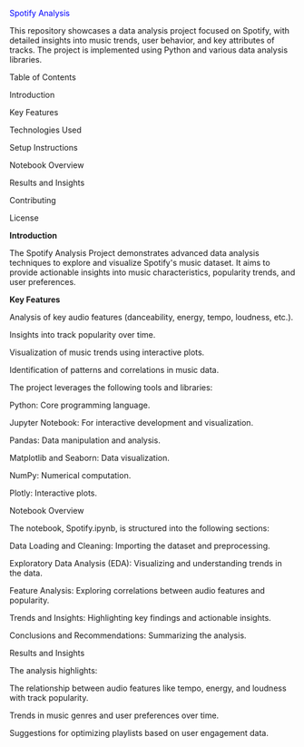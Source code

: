 <span style="color:blue">Spotify Analysis</span>


This repository showcases a data analysis project focused on Spotify, with detailed insights into music trends, user behavior, and key attributes of tracks. The project is implemented using Python and various data analysis libraries.

Table of Contents

Introduction

Key Features

Technologies Used

Setup Instructions

Notebook Overview

Results and Insights

Contributing

License


**Introduction**

The Spotify Analysis Project demonstrates advanced data analysis techniques to explore and visualize Spotify's music dataset. It aims to provide actionable insights into music characteristics, popularity trends, and user preferences.

**Key Features**

Analysis of key audio features (danceability, energy, tempo, loudness, etc.).

Insights into track popularity over time.

Visualization of music trends using interactive plots.

Identification of patterns and correlations in music data.


The project leverages the following tools and libraries:


Python: Core programming language.

Jupyter Notebook: For interactive development and visualization.

Pandas: Data manipulation and analysis.

Matplotlib and Seaborn: Data visualization.

NumPy: Numerical computation.

Plotly: Interactive plots.

Notebook Overview

The notebook, Spotify.ipynb, is structured into the following sections:


Data Loading and Cleaning: Importing the dataset and preprocessing.

Exploratory Data Analysis (EDA): Visualizing and understanding trends in the data.

Feature Analysis: Exploring correlations between audio features and popularity.

Trends and Insights: Highlighting key findings and actionable insights.

Conclusions and Recommendations: Summarizing the analysis.

Results and Insights

The analysis highlights:


The relationship between audio features like tempo, energy, and loudness with track popularity.

Trends in music genres and user preferences over time.

Suggestions for optimizing playlists based on user engagement data.



